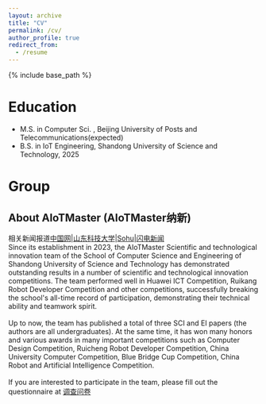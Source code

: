 ```yaml
---
layout: archive
title: "CV"
permalink: /cv/
author_profile: true
redirect_from:
  - /resume
---
```


{% include base_path %}

Education
======
* M.S. in Computer Sci. , Beijing University of Posts and Telecommunications(expected)
* B.S. in IoT Engineering, Shandong University of Science and Technology, 2025

Group
======
## About AIoTMaster (AIoTMaster纳新)
相关新闻报道[中国网](http://zw.china.com.cn/2024-09/06/content_117412580.shtml)|[山东科技大学](https://www.sdust.edu.cn/info/1034/19147.htm)|[Sohu](https://www.sohu.com/a/769330105_355207)|[闪电新闻](https://sdxw.iqilu.com/w/article/YS0yMS0xNTQ5ODc4NQ.html) \
Since its establishment in 2023, the AIoTMaster Scientific and technological innovation team of the School of Computer Science and Engineering of Shandong University of Science and Technology has demonstrated outstanding results in a number of scientific and technological innovation competitions. The team performed well in Huawei ICT Competition, Ruikang Robot Developer Competition and other competitions, successfully breaking the school's all-time record of participation, demonstrating their technical ability and teamwork spirit. \
\
Up to now, the team has published a total of three SCI and EI papers (the authors are all undergraduates). At the same time, it has won many honors and various awards in many important competitions such as Computer Design Competition, Ruicheng Robot Developer Competition, China University Computer Competition, Blue Bridge Cup Competition, China Robot and Artificial Intelligence Competition. \
\
If you are interested to participate in the team, please fill out the questionnaire at [调查问卷](https://www.wjx.cn/vm/YdOz7yJ.aspx)
